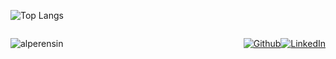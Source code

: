 <!-- **alperensin/alperensin** is a ✨ _special_ ✨ repository because its `README.md` (this file) appears on your GitHub profile.

Here are some ideas to get you started:

- 🔭 I’m currently working on ...
- 🌱 I’m currently learning ...
- 👯 I’m looking to collaborate on ...
- 🤔 I’m looking for help with ...
- 💬 Ask me about ...
- 📫 How to reach me: ...
- 😄 Pronouns: ...
- ⚡ Fun fact: ...
-->

![Top Langs](https://github-readme-stats.vercel.app/api/top-langs/?username=alperensin&layout=compact&bg_color=1A1A1AFF&border_color=2D2D2DFF)
<div style="display: flex; align-items: center; justify-content: center;">
  <span style="display: flex; flex: 1;">
    <img src="https://github-readme-stats.vercel.app/api?username=alperensin&rank_icon=github&layout=compact&bg_color=1A1A1AFF&border_color=2D2D2DFF" alt="alperensin" />
  </span>
</p>
 
<p><a href="https://github.com/alperensin" target="_blank"><img alt="Github" src="https://img.shields.io/badge/GitHub-%2312100E.svg?&style=for-the-badge&logo=Github&logoColor=white" /></a><a href="https://www.linkedin.com/in/alperensin" target="_blank"><img alt="LinkedIn" src="https://img.shields.io/badge/linkedin-%230077B5.svg?&style=for-the-badge&logo=linkedin&logoColor=white" /></a></p>

<!--
  <a href="https://twitter.com/alperensin" target="_blank"><img alt="Twitter" src="https://img.shields.io/badge/twitter-%231DA1F2.svg?&style=for-the-badge&logo=twitter&logoColor=white" /></a>
  <a href="https://medium.com/@alperensin" target="_blank"><img alt="Medium" src="https://img.shields.io/badge/medium-%2312100E.svg?&style=for-the-badge&logo=medium&logoColor=white" /></a>
-->
